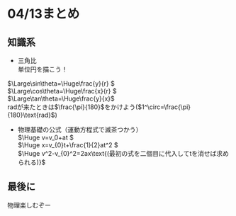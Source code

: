 # 04/13まとめ
## 知識系
* 三角比  
単位円を描こう！  
  
$`\Large\sin\theta=\Huge\frac{y}{r} `$  
$`\Large\cos\theta=\Huge\frac{x}{r} `$  
$`\Large\tan\theta=\Huge\frac{y}{x}`$  
radが来たときは$`\frac{\pi}{180}`$をかけよう($`1^\circ=\frac{\pi}{180}\text{rad}`$)  
* 物理基礎の公式（運動方程式で滅茶つかう）  
$`\Huge v=v_0+at `$  
$`\Huge x=v_{0}t+\frac{1}{2}at^2 `$  
$`\Huge v^2-v_{0}^2=2ax\text{(最初の式を二個目に代入してtを消せば求められる)}`$  
## 最後に
物理楽しむぞー
